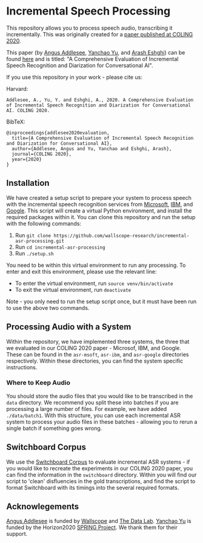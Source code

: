 # Incremental Speech Processing

This repository allows you to process speech audio, transcribing it incrementally. This was originally created for a [paper published at COLING 2020](https://www.aclweb.org/anthology/2020.coling-main.312.pdf).

This paper (by [Angus Addlesee](http://addlesee.co.uk/), [Yanchao Yu](https://www.researchgate.net/profile/Yanchao_Yu), and [Arash Eshghi](https://sites.google.com/site/araesh81/)) can be found [here](https://www.aclweb.org/anthology/2020.coling-main.312.pdf) and is titled: "A Comprehensive Evaluation of Incremental Speech Recognition and Diarization for Conversational AI".

If you use this repository in your work - please cite us:

Harvard:
```
Addlesee, A., Yu, Y. and Eshghi, A., 2020. A Comprehensive Evaluation of Incremental Speech Recognition and Diarization for Conversational AI. COLING 2020.
```

BibTeX:
```
@inproceedings{addlesee2020evaluation,
  title={A Comprehensive Evaluation of Incremental Speech Recognition and Diarization for Conversational AI},
  author={Addlesee, Angus and Yu, Yanchao and Eshghi, Arash},
  journal={COLING 2020},
  year={2020}
}
```

## Installation

We have created a setup script to prepare your system to process speech with the incremental speech recognition services from [Microsoft](https://azure.microsoft.com/en-gb/services/cognitive-services/speech-to-text/), [IBM](https://www.ibm.com/uk-en/cloud/watson-speech-to-text), and [Google](https://cloud.google.com/speech-to-text). This script will create a virtual Python environment, and install the required packages within it. You can clone this repository and run the setup with the following commands:

1. Run `git clone https://github.com/wallscope-research/incremental-asr-processing.git`
2. Run `cd incremental-asr-processing`
3. Run `./setup.sh`

You need to be within this virtual environment to run any processing. To enter and exit this environment, please use the relevant line:

- To enter the virtual environment, run `source venv/bin/activate`
- To exit the virtual environment, run `deactivate`

Note - you only need to run the setup script once, but it must have been run to use the above two commands.

## Processing Audio with a System

Within the repository, we have implemented three systems, the three that we evaluated in our COLING 2020 paper - Microsof, IBM, and Google. These can be found in the `asr-msoft`, `asr-ibm`, and `asr-google` directories respectively. Within these directories, you can find the system specific instructions.

### Where to Keep Audio

You should store the audio files that you would like to be transcribed in the `data` directory. We recommend you split these into batches if you are processing a large number of files. For example, we have added `./data/batch1`. With this structure, you can use each incremental ASR system to process your audio files in these batches - allowing you to rerun a single batch if something goes wrong.

## Switchboard Corpus

We use the [Switchboard Corpus](https://catalog.ldc.upenn.edu/LDC97S62) to evaluate incremental ASR systems - if you would like to recreate the experiments in our COLING 2020 paper, you can find the information in the `switchboard` directory. Within you will find our script to 'clean' disfluencies in the gold transcriptions, and find the script to format Switchboard with its timings into the several required formats.

## Acknowlegements

[Angus Addlesee](http://addlesee.co.uk/) is funded by [Wallscope](https://wallscope.co.uk/) and [The Data Lab](https://www.thedatalab.com/). [Yanchao Yu](https://www.researchgate.net/profile/Yanchao_Yu) is funded by the Horizon2020 [SPRING Project](https://spring-h2020.eu/). We thank them for their support.